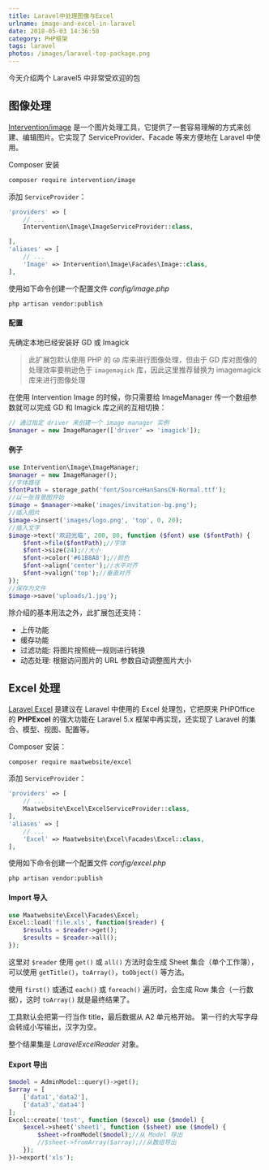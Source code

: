 ```yaml
---
title: Laravel中处理图像与Excel
urlname: image-and-excel-in-laravel
date: 2018-05-03 14:36:58
category: PHP框架
tags: laravel
photos: /images/laravel-top-package.png
---
```


今天介绍两个 Laravel5 中非常受欢迎的包

<!-- more -->

## 图像处理

[Intervention/image](http://image.intervention.io/) 是一个图片处理工具，它提供了一套容易理解的方式来创建、编辑图片。它实现了 ServiceProvider、Facade 等来方便地在 Laravel 中使用。

Composer 安装

```bash
composer require intervention/image
```

添加 `ServiceProvider`：

```php config/app.php
'providers' => [
    // ...
    Intervention\Image\ImageServiceProvider::class,

],
'aliases' => [
    // ...
    'Image' => Intervention\Image\Facades\Image::class,
],
```

使用如下命令创建一个配置文件 *config/image.php*

```
php artisan vendor:publish
```

#### 配置

先确定本地已经安装好 GD 或 Imagick

> 此扩展包默认使用 PHP 的 `GD` 库来进行图像处理，但由于 GD 库对图像的处理效率要稍逊色于 `imagemagick` 库，因此这里推荐替换为 imagemagick 库来进行图像处理

在使用 Intervention Image 的时候，你只需要给 ImageManager 传一个数组参数就可以完成 GD 和 Imagick 库之间的互相切换：

```php
// 通过指定 driver 来创建一个 image manager 实例
$manager = new ImageManager(['driver' => 'imagick']);
```

#### 例子

```php
use Intervention\Image\ImageManager;
$manager = new ImageManager();
//字体路径
$fontPath = storage_path('font/SourceHanSansCN-Normal.ttf');
//以一张背景图开始
$image = $manager->make('images/invitation-bg.png');
//插入图片
$image->insert('images/logo.png', 'top', 0, 20);
//插入文字
$image->text('欢迎光临', 200, 80, function ($font) use ($fontPath) {
    $font->file($fontPath);//字体
    $font->size(24);//大小
    $font->color('#61B8A8');//颜色
    $font->align('center');//水平对齐
    $font->valign('top');//垂直对齐
});
//保存为文件
$image->save('uploads/1.jpg');
```

除介绍的基本用法之外，此扩展包还支持：

- 上传功能
- 缓存功能
- 过滤功能: 将图片按照统一规则进行转换
- 动态处理: 根据访问图片的 URL 参数自动调整图片大小

## Excel 处理

[Laravel Excel](https://laravel-excel.com/) 是建议在 Laravel 中使用的 Excel 处理包，它把原来 PHPOffice 的 **PHPExcel** 的强大功能在 Laravel 5.x 框架中再实现，还实现了 Laravel 的集合、模型、视图、配置等。

Composer 安装：

```
composer require maatwebsite/excel
```

添加 `ServiceProvider`：

```php config/app.php
'providers' => [
    // ...
    Maatwebsite\Excel\ExcelServiceProvider::class,
],
'aliases' => [
    // ...
    'Excel' => Maatwebsite\Excel\Facades\Excel::class,
],
```

使用如下命令创建一个配置文件 *config/excel.php*

```
php artisan vendor:publish
```

#### Import 导入

```php
use Maatwebsite\Excel\Facades\Excel;
Excel::load('file.xls', function($reader) {
    $results = $reader->get();
    $results = $reader->all();
});
```

这里对 `$reader` 使用 `get()` 或 `all()` 方法时会生成 Sheet 集合（单个工作簿），可以使用 `getTitle()`，`toArray()`，`toObject()` 等方法。

使用 `first()` 或通过 `each()` 或 `foreach()` 遍历时，会生成 Row 集合（一行数据），这时 `toArray()` 就是最终结果了。

工具默认会把第一行当作 title，最后数据从 A2 单元格开始。
第一行的大写字母会转成小写输出，汉字为空。

整个结果集是 *LaravelExcelReader* 对象。

#### Export 导出

```php
$model = AdminModel::query()->get();
$array = [
    ['data1','data2'],
    ['data3','data4']
];
Excel::create('test', function ($excel) use ($model) {
    $excel->sheet('sheet1', function ($sheet) use ($model) {
        $sheet->fromModel($model);//从 Model 导出
        //$sheet->fromArray($array);//从数组导出
    });
})->export('xls');
```
